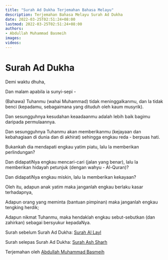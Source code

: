 ```yaml
---
title: "Surah Ad Dukha Terjemahan Bahasa Melayu"
description: Terjemahan Bahasa Melayu Surah Ad Dukha
date: 2022-03-25T02:51:24+08:00
lastmod: 2022-03-25T02:51:24+08:00
authors:
- Abdullah Muhammad Basmeih
images:
videos:
---
```


# Surah Ad Dukha

<p class='atq' id="1">Demi waktu dhuha,</p>
<p class='atq' id="2">Dan malam apabila ia sunyi-sepi -</p>
<p class='atq' id="3">(Bahawa) Tuhanmu (wahai Muhammad) tidak meninggalkanmu, dan Ia tidak benci (kepadamu, sebagaimana yang dituduh oleh kaum musyrik).</p>
<p class='atq' id="4">Dan sesungguhnya kesudahan keaadaanmu adalah lebih baik bagimu daripada permulaannya.</p>
<p class='atq' id="5">Dan sesungguhnya Tuhanmu akan memberikanmu (kejayaan dan kebahagiaan di dunia dan di akhirat) sehingga engkau reda - berpuas hati.</p>
<p class='atq' id="6">Bukankah dia mendapati engkau yatim piatu, lalu la memberikan perlindungan?</p>
<p class='atq' id="7">Dan didapatiNya engkau mencari-cari (jalan yang benar), lalu Ia memberikan hidayah petunjuk (dengan wahyu - Al-Quran)?</p>
<p class='atq' id="8">Dan didapatiNya engkau miskin, lalu Ia memberikan kekayaan?</p>
<p class='atq' id="9">Oleh itu, adapun anak yatim maka janganlah engkau berlaku kasar terhadapnya,</p>
<p class='atq' id="10">Adapun orang yang meminta (bantuan pimpinan) maka janganlah engkau tengking herdik;</p>
<p class='atq' id="11">Adapun nikmat Tuhanmu, maka hendaklah engkau sebut-sebutkan (dan zahirkan) sebagai bersyukur kepadaNya.</p>

Surah sebelum Surah Ad Dukha: [Surah Al Layl](/al-quran/surah-al-layl-terjemahan-bahasa-melayu/)

Surah selepas Surah Ad Dukha: [Surah Ash Sharh](/al-quran/surah-ash-sharh-terjemahan-bahasa-melayu/)

Terjemahan oleh [Abdullah Muhammad Basmeih](/authors/abdullah-muhammad-basmeih/)